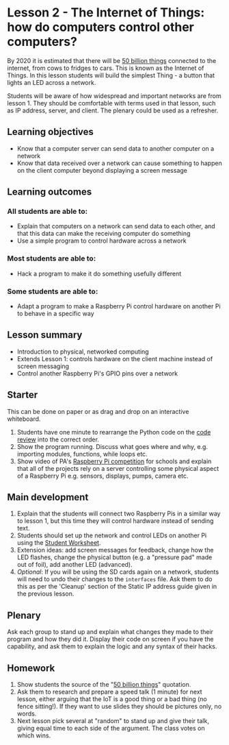 # Lesson 2 - The Internet of Things: how do computers control other computers?

By 2020 it is estimated that there will be [50 billion things](http://newsroom.cisco.com/feature-content?type=webcontent&articleId=1208342) connected to the internet, from cows to fridges to cars. This is known as the Internet of Things. In this lesson students will build the simplest Thing - a button that lights an LED across a network.

Students will be aware of how widespread and important networks are from lesson 1. They should be comfortable with terms used in that lesson, such as IP address, server, and client. The plenary could be used as a refresher.

## Learning objectives

- Know that a computer server can send data to another computer on a network
- Know that data received over a network can cause something to happen on the client computer beyond displaying a screen message

## Learning outcomes

### All students are able to:

- Explain that computers on a network can send data to each other, and that this data can make the receiving computer do something
- Use a simple program to control hardware across a network

### Most students are able to:

- Hack a program to make it do something usefully different

### Some students are able to:

- Adapt a program to make a Raspberry Pi control hardware on another Pi to behave in a specific way

## Lesson summary

- Introduction to physical, networked computing
- Extends Lesson 1: controls hardware on the client machine instead of screen messaging
- Control another Raspberry Pi's GPIO pins over a network

## Starter

This can be done on paper or as drag and drop on an interactive whiteboard.

1. Students have one minute to rearrange the Python code on the [code review](code-review.md) into the correct order.
1. Show the program running. Discuss what goes where and why, e.g. importing modules, functions, while loops etc.
1. Show video of PA's [Raspberry Pi competition](https://www.youtube.com/watch?v=x_-ngDlclw0) for schools and explain that all of the projects rely on a server controlling some physical aspect of a Raspberry Pi e.g. sensors, displays, pumps, camera etc.

## Main development

1. Explain that the students will connect two Raspberry Pis in a similar way to lesson 1, but this time they will control hardware instead of sending text.
1. Students should set up the network and control LEDs on another Pi using the [Student Worksheet](worksheet.md).
1. Extension ideas: add screen messages for feedback, change how the LED flashes, change the physical button (e.g. a "pressure pad" made out of foil), add another LED (advanced).
1. *Optional*: If you will be using the SD cards again on a network, students will need to undo their changes to the `interfaces` file. Ask them to do this as per the 'Cleanup' section of the Static IP address guide given in the previous lesson.

## Plenary

Ask each group to stand up and explain what changes they made to their program and how they did it. Display their code on screen if you have the capability, and ask them to explain the logic and any syntax of their hacks.

## Homework

1. Show students the source of the "[50 billion things](http://newsroom.cisco.com/feature-content?type=webcontent&articleId=1208342)" quotation.
1. Ask them to research and prepare a speed talk (1 minute) for next lesson, either arguing that the IoT is a good thing or a bad thing (no fence sitting!). If they want to use slides they should be pictures only, no words.
1. Next lesson pick several at "random" to stand up and give their talk, giving equal time to each side of the argument. The class votes on which wins.

